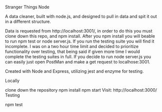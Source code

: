 Stranger Things Node

A data cleaner, built with node.js, and designed to pull in data and spit it out in a different structure.

Data is requested from http://localhost:3001/, in order to do this you must clone down this repo, and npm install.
After you npm install you will beable to run npm test or node server.js.  If you run the testing suite you will find it incomplete. I was on a two hour time limit and decided to prioritize functionality over testing, that being said if given more time I would complete the testing suites in full. If you decide to run node server.js you can easily just open PostMan and make a get request to localhose:3001.

Created with Node and Express, utilizing jest and enzyme for testing.

Locally

clone down the repository
npm install
npm start
Visit: http://localhost:3000/
Testing

npm test
